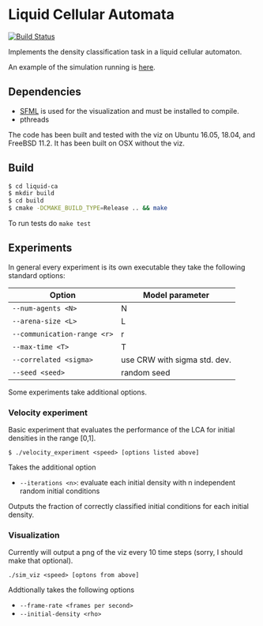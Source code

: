 # Liquid Cellular Automata

[![Build Status](https://travis-ci.com/wfvining/liquid-ca.svg?branch=master)](https://travis-ci.com/wfvining/liquid-ca)

Implements the density classification task in a liquid cellular
automaton.

An example of the simulation running is [here](https://youtu.be/Cbwa5ovKSgU).

## Dependencies

* [SFML](https://www.sfml-dev.org/) is used for the visualization and
  must be installed to compile.
* pthreads

The code has been built and tested with the viz on Ubuntu 16.05,
18.04, and FreeBSD 11.2. It has been built on OSX without the viz.

## Build
```bash
$ cd liquid-ca
$ mkdir build
$ cd build
$ cmake -DCMAKE_BUILD_TYPE=Release .. && make
```

To run tests do `make test`

## Experiments
In general every experiment is its own executable they take the
following standard options:

| Option                      | Model parameter                  |
| --------------------------- | -------------------------------- |
| `--num-agents <N>`          | N                                |
| `--arena-size <L>`          | L                                |
| `--communication-range <r>` | r                                |
| `--max-time <T>`            | T                                |
| `--correlated <sigma>`      | use CRW with sigma std. dev.     |
| `--seed <seed>`             | random seed                      |

Some experiments take additional options.

### Velocity experiment
Basic experiment that evaluates the performance of the LCA for initial
densities in the range [0,1].

`$ ./velocity_experiment <speed> [options listed above]`

Takes the additional option
* `--iterations <n>`: evaluate each initial density with n independent random initial conditions

Outputs the fraction of correctly classified initial conditions for
each initial density.

### Visualization
Currently will output a png of the viz every 10 time steps (sorry, I
should make that optional).

`./sim_viz <speed> [optons from above]`

Addtionally takes the following options

* `--frame-rate <frames per second>`
* `--initial-density <rho>`



